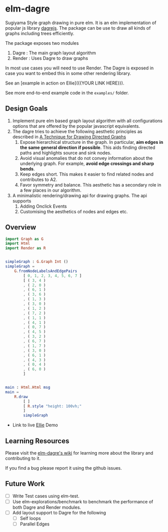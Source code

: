 # elm-dagre

Sugiyama Style graph drawing in pure elm. It is an elm implementation of popular js library [dagrejs](https://github.com/dagrejs/dagre). The package can be use to draw all kinds of graphs including trees efficiently.

The package exposes two modules

1. Dagre : The main graph layout algorithm
2. Render : Uses Dagre to draw graphs

In most use cases you will need to use Render. The Dagre is exposed in case you want to embed this in some other rendering library.

See an [example in action on Ellie]({{YOUR LINK HERE}}).

See more end-to-end example code in the `examples/` folder.

## Design Goals

1. Implement pure elm based graph layout algorithm with all configurations options that are offered by the popular javascript equivalents.
2. The dagre tries to achieve the following aesthetic principles as described in [A Technique for Drawing Directed Graphs](http://www.graphviz.org/documentation/TSE93.pdf)
   1. Expose hierarchical structure in the graph. In particular, **aim edges in the same general direction if possible**. This aids finding directed paths and highlights source and sink nodes.
   2. Avoid visual anomalies that do not convey information about the underlying graph. For example, **avoid edge crossings and sharp bends**.
   3. Keep edges short. This makes it easier to find related nodes and contributes to A2.
   4. Favor symmetry and balance. This aesthetic has a secondary role in a few places in our algorithm.
3. A minimalistic rendering/drawing api for drawing graphs. The api supports
   1. Adding Onclick Events
   2. Customising the aesthetics of nodes and edges etc.

## Overview

```elm
import Graph as G
import Html
import Render as R


simpleGraph : G.Graph Int ()
simpleGraph =
    G.fromNodeLabelsAndEdgePairs
        [ 0, 1, 2, 3, 4, 5, 6, 7 ]
        [ ( 3, 4 )
        , ( 2, 0 )
        , ( 6, 1 )
        , ( 3, 6 )
        , ( 1, 3 )
        , ( 3, 0 )
        , ( 1, 2 )
        , ( 7, 2 )
        , ( 1, 1 )
        , ( 4, 1 )
        , ( 0, 7 )
        , ( 4, 5 )
        , ( 3, 2 )
        , ( 6, 7 )
        , ( 1, 7 )
        , ( 3, 0 )
        , ( 6, 1 )
        , ( 4, 3 )
        , ( 0, 4 )
        , ( 6, 0 )
        ]


main : Html.Html msg
main =
    R.draw
        [ ]
        [ R.style "height: 100vh;"
        ]
        simpleGraph
```

- Link to live [Ellie](https://ellie-app.com/) Demo

## Learning Resources

Please visit the [elm-dagre's wiki](https://github.com/goyalarchit/elm-dagre/wiki) for learning more about the library and contributing to it.

If you find a bug please report it using the github issues.

## Future Work

- [ ] Write Test cases using elm-test.
- [ ] Use elm-explorations/benchmark to benchmark the performance of both Dagre and Render modules.
- [ ] Add layout support to Dagre for the following
  - [ ] Self loops
  - [ ] Parallel Edges
